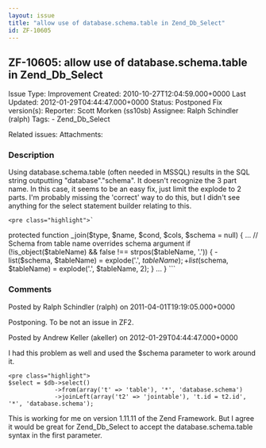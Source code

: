 ```yaml
---
layout: issue
title: "allow use of database.schema.table in Zend_Db_Select"
id: ZF-10605
---
```


ZF-10605: allow use of database.schema.table in Zend\_Db\_Select
----------------------------------------------------------------

 Issue Type: Improvement Created: 2010-10-27T12:04:59.000+0000 Last Updated: 2012-01-29T04:44:47.000+0000 Status: Postponed Fix version(s): 
 Reporter:  Scott Morken (ss10sb)  Assignee:  Ralph Schindler (ralph)  Tags: - Zend\_Db\_Select
 
 Related issues: 
 Attachments: 
### Description

Using database.schema.table (often needed in MSSQL) results in the SQL string outputting "database"."schema". It doesn't recognize the 3 part name. In this case, it seems to be an easy fix, just limit the explode to 2 parts. I'm probably missing the 'correct' way to do this, but I didn't see anything for the select statement builder relating to this.

 
    <pre class="highlight">`
    


protected function \_join($type, $name, $cond, $cols, $schema = null) { ... // Schema from table name overrides schema argument if (!is\_object($tableName) && false !== strpos($tableName, '.')) { - list($schema, $tableName) = explode('.', $tableName); + list($schema, $tableName) = explode('.', $tableName, 2); } ... } ```

 

 

### Comments

Posted by Ralph Schindler (ralph) on 2011-04-01T19:19:05.000+0000

Postponing. To be not an issue in ZF2.

 

 

Posted by Andrew Keller (akeller) on 2012-01-29T04:44:47.000+0000

I had this problem as well and used the $schema parameter to work around it.

 
    <pre class="highlight">
    $select = $db->select()
                 ->from(array('t' => 'table'), '*', 'database.schema')
                 ->joinLeft(array('t2' => 'jointable'), 't.id = t2.id', '*', 'database.schema');


This is working for me on version 1.11.11 of the Zend Framework. But I agree it would be great for Zend\_Db\_Select to accept the database.schema.table syntax in the first parameter.

 

 